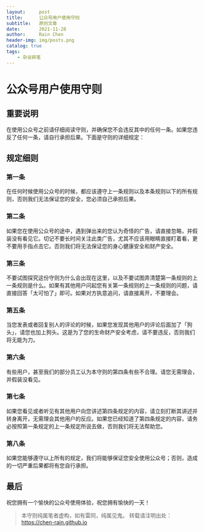 ```yaml
---
layout:     post
title:      公众号用户使用守则
subtitle:   原创文章
date:       2021-11-28
author:     Rain Chen
header-img: img/posts.png
catalog: true
tags:
    - 杂谈碎笔
---
```


# 公众号用户使用守则

## 重要说明

在使用公众号之前请仔细阅读守则，并确保您不会违反其中的任何一条。如果您违反了任何一条，请自行承担后果。下面是守则的详细规定：

## 规定细则

### 第一条

在任何时候使用公众号的时候，都应该遵守上一条规则以及本条规则以下的所有规则，否则我们无法保证您的安全，您必须自己承担后果。

### 第二条

如果您在使用公众号的途中，遇到弹出来的您认为奇怪的广告，请直接忽略，并假装没有看见它。切记不要长时间关注此类广告，尤其不应该用眼睛直接盯着看，更不要用手指点击它。否则我们将无法保证您的身心健康安全和财产安全。

### 第三条

不要试图探究这份守则为什么会出现在这里，以及不要试图弄清楚第一条规则的上一条规则是什么。如果有其他用户问起您有关第一条规则的上一条规则的问题，请直接回答「太可怕了」即可。如果对方执意追问，请直接离开，不要理会。

### 第五条

当您发表或者回复别人的评论的时候，如果您发现其他用户的评论后面加了「狗头」，请您也加上狗头。这是为了您的生命财产安全考虑，请不要违反，否则我们将无能为力。

### 第六条

有些用户，甚至我们的部分员工认为本守则的第四条有些不合理。请您无需理会，并假装没看见。

### 第七条

如果您看见或者听见有其他用户向您讲述第四条规定的内容，请立刻打断其讲述并转身离开，无需理会其他用户的反应。如果您已经知道了第四条规定的内容，请务必按照第一条规定的上一条规定所说去做，否则我们将无法帮助您。

### 第八条

如果您能够遵守以上所有的规定，我们将能够保证您安全使用公众号；否则，造成的一切严重后果都将有您自行承担。

## 最后

祝您拥有一个愉快的公众号使用体验，祝您拥有愉快的一天！

> 本守则纯属笔者虚构，如有雷同，纯属见鬼。
> 转载请注明出处：https://chen-rain.github.io
